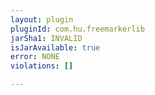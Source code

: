 ```yaml
---
layout: plugin
pluginId: com.hu.freemarkerlib
jarSha1: INVALID
isJarAvailable: true
error: NONE
violations: []

---
```

